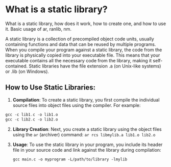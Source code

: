 # What is a static library?
What is a static library, how does it work, how to create one, and how to use it. 
Basic usage of ar, ranlib, nm. 

A static library is a collection of precompiled object code units, usually containing functions and data that can be reused by multiple programs. When you compile your program against a static library, the code from the library is physically copied into your executable file. This means that your executable contains all the necessary code from the library, making it self-contained. Static libraries have the file extension .a (on Unix-like systems) or .lib (on Windows).

## How to Use Static Libraries:
1. **Compilation**: To create a static library, you first compile the individual source files into object files using the compiler. For example:
```C
gcc -c lib1.c -o lib1.o
gcc -c lib2.c -o lib2.o
```
2. **Library Creation**: Next, you create a static library using the object files using the ```ar``` (archiver) command:
   ```ar rcs libmylib.a lib1.o lib2.o```

3. **Usage**: To use the static library in your program, you include its header file in your source code and link against the library during compilation:

   ```gcc main.c -o myprogram -L/path/to/library -lmylib```

